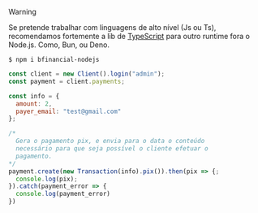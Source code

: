 > [!WARNING]
> Se pretende trabalhar com linguagens de alto nível (Js ou Ts), recomendamos fortemente a lib de [TypeScript](https://github.com/BFlex-financial/bfinancial-ts) para outro runtime fora o Node.js. Como, Bun, ou Deno.


```bash-session
$ npm i bfinancial-nodejs
```

```js
const client = new Client().login("admin");
const payment = client.payments;

const info = {
  amount: 2,
  payer_email: "test@gmail.com"
};

/*
  Gera o pagamento pix, e envia para o data o conteúdo
  necessário para que seja possível o cliente efetuar o 
  pagamento.
*/
payment.create(new Transaction(info).pix()).then(pix => {;
  console.log(pix);
}).catch(payment_error => {
  console.log(payment_error)
})
```
